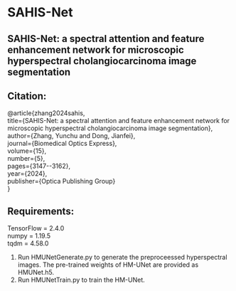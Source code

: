 # SAHIS-Net

## SAHIS-Net: a spectral attention and feature enhancement network for microscopic hyperspectral cholangiocarcinoma image segmentation

## Citation:  
@article{zhang2024sahis,  
  title={SAHIS-Net: a spectral attention and feature enhancement network for microscopic hyperspectral cholangiocarcinoma image segmentation},  
  author={Zhang, Yunchu and Dong, Jianfei},  
  journal={Biomedical Optics Express},  
  volume={15},  
  number={5},  
  pages={3147--3162},  
  year={2024},  
  publisher={Optica Publishing Group}  
}  

## Requirements:  
TensorFlow = 2.4.0  
numpy = 1.19.5  
tqdm = 4.58.0  

1. Run HMUNetGenerate.py to generate the preproceessed hyperspectral images. The pre-trained weights of HM-UNet are provided as HMUNet.h5.
2. Run HMUNetTrain.py to train the HM-UNet.
